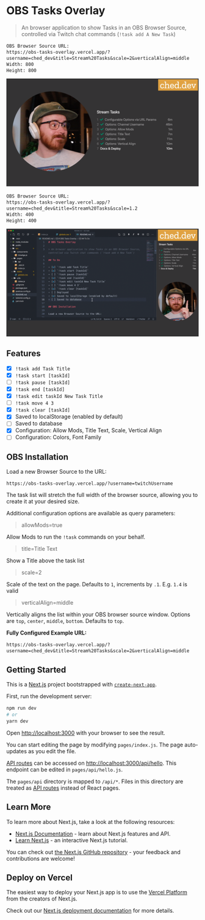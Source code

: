 # OBS Tasks Overlay

> An browser application to show Tasks in an OBS Browser Source, controlled via Twitch chat commands (`!task add A New Task`)


```
OBS Browser Source URL: 
https://obs-tasks-overlay.vercel.app/?username=ched_dev&title=Stream%20Tasks&scale=2&verticalAlign=middle
Width: 800
Height: 800
```

![Tasks Scaled and Centered](./public/screenshots/tasks-big-screen.png)

```
OBS Browser Source URL: 
https://obs-tasks-overlay.vercel.app/?username=ched_dev&title=Stream%20Tasks&scale=1.2
Width: 400
Height: 400
```

![Tasks Sidebar](./public/screenshots/tasks-sidebar.png)

## Features

- [x] `!task add Task Title`
- [x] `!task start [taskId]`
- [ ] `!task pause [taskId]`
- [x] `!task end [taskId]`
- [x] `!task edit taskId New Task Title`
- [ ] `!task move 4 3`
- [x] `!task clear [taskId]`
- [x] Saved to localStorage (enabled by default)
- [ ] Saved to database
- [x] Configuration: Allow Mods, Title Text, Scale, Vertical Align
- [ ] Configuration: Colors, Font Family

## OBS Installation

Load a new Browser Source to the URL:

```
https://obs-tasks-overlay.vercel.app/?username=twitchUsername
```

The task list will stretch the full width of the browser source, allowing you to create it at your desired size.

Additional configuration options are available as query parameters:

> allowMods=true

Allow Mods to run the `!task` commands on your behalf.

> title=Title Text

Show a Title above the task list

> scale=2

Scale of the text on the page. Defaults to `1`, increments by `.1`. E.g. `1.4` is valid

> verticalAlign=middle

Vertically aligns the list within your OBS browser source window. Options are `top`, `center`, `middle`, `bottom`. Defaults to `top`.

**Fully Configured Example URL:**
```
https://obs-tasks-overlay.vercel.app/?username=ched_dev&title=Stream%20Tasks&scale=2&verticalAlign=middle
```

## Getting Started

This is a [Next.js](https://nextjs.org/) project bootstrapped with [`create-next-app`](https://github.com/vercel/next.js/tree/canary/packages/create-next-app).

First, run the development server:

```bash
npm run dev
# or
yarn dev
```

Open [http://localhost:3000](http://localhost:3000) with your browser to see the result.

You can start editing the page by modifying `pages/index.js`. The page auto-updates as you edit the file.

[API routes](https://nextjs.org/docs/api-routes/introduction) can be accessed on [http://localhost:3000/api/hello](http://localhost:3000/api/hello). This endpoint can be edited in `pages/api/hello.js`.

The `pages/api` directory is mapped to `/api/*`. Files in this directory are treated as [API routes](https://nextjs.org/docs/api-routes/introduction) instead of React pages.

## Learn More

To learn more about Next.js, take a look at the following resources:

- [Next.js Documentation](https://nextjs.org/docs) - learn about Next.js features and API.
- [Learn Next.js](https://nextjs.org/learn) - an interactive Next.js tutorial.

You can check out [the Next.js GitHub repository](https://github.com/vercel/next.js/) - your feedback and contributions are welcome!

## Deploy on Vercel

The easiest way to deploy your Next.js app is to use the [Vercel Platform](https://vercel.com/new?utm_medium=default-template&filter=next.js&utm_source=create-next-app&utm_campaign=create-next-app-readme) from the creators of Next.js.

Check out our [Next.js deployment documentation](https://nextjs.org/docs/deployment) for more details.
